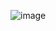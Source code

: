 ![image](https://github.com/ankitpanchal534/coderr-web-ide/assets/31965758/5a1fa1a2-acdd-49ae-8ed6-58bb8a7aff9a)

